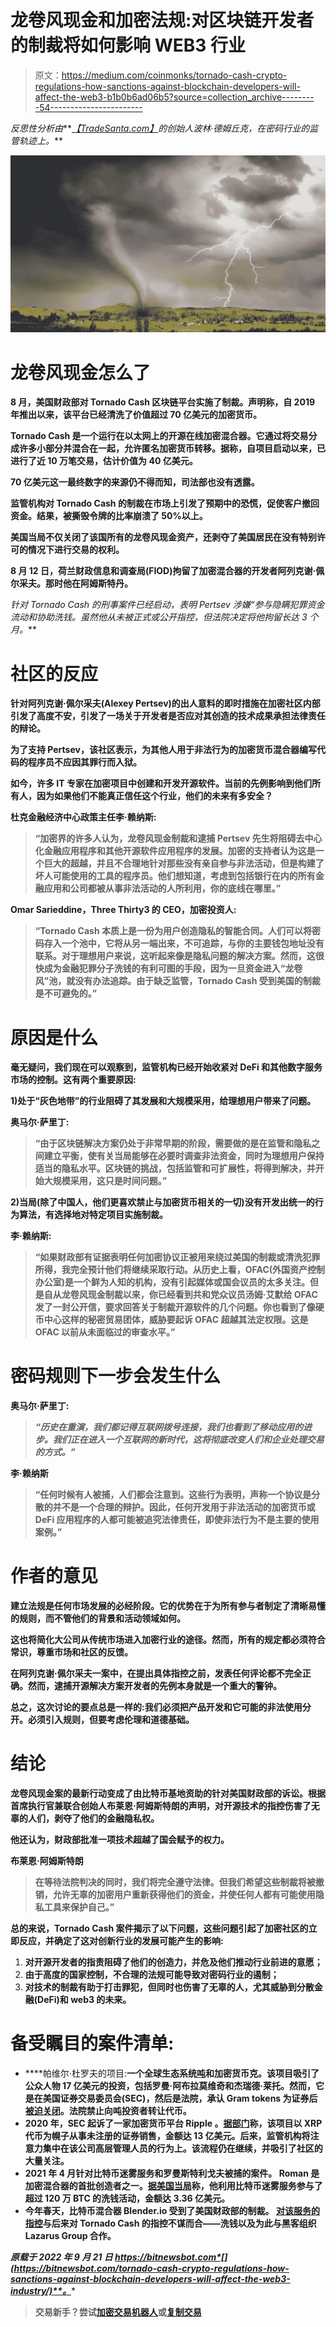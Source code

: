 # 龙卷风现金和加密法规:对区块链开发者的制裁将如何影响 WEB3 行业

> 原文：<https://medium.com/coinmonks/tornado-cash-crypto-regulations-how-sanctions-against-blockchain-developers-will-affect-the-web3-b1b0b6ad06b5?source=collection_archive---------54----------------------->

*反思性分析由***[*【TradeSanta.com】*](http://tradesanta.com/site/set-referral-cookie?referral_id=216313)*的创始人波林·德姆丘克，在密码行业的监管轨迹上。***

**![](img/1e814ec1183abada95c59294dfd6df5d.png)**

# **龙卷风现金怎么了**

**8 月，美国财政部对 Tornado Cash 区块链平台实施了制裁。声明称，自 2019 年推出以来，该平台已经清洗了价值超过 70 亿美元的加密货币。**

**Tornado Cash 是一个运行在以太网上的开源在线加密混合器。它通过将交易分成许多小部分并混合在一起，允许匿名加密货币转移。据称，自项目启动以来，已进行了近 10 万笔交易，估计价值为 40 亿美元。**

**70 亿美元这一最终数字的来源仍不得而知，司法部也没有透露。**

**监管机构对 Tornado Cash 的制裁在市场上引发了预期中的恐慌，促使客户撤回资金。结果，被撕毁令牌的比率崩溃了 50%以上。**

**美国当局不仅关闭了该国所有的龙卷风现金资产，还剥夺了美国居民在没有特别许可的情况下进行交易的权利。**

**8 月 12 日，荷兰财政信息和调查局(FIOD)拘留了加密混合器的开发者阿列克谢·佩尔采夫。那时他在阿姆斯特丹。**

**针对 Tornado Cash 的刑事案件已经启动，表明 Pertsev 涉嫌*“参与隐瞒犯罪资金流动和协助洗钱。虽然他从未被正式或公开指控，但法院决定将他拘留长达 3 个月。***

# **社区的反应**

**针对阿列克谢·佩尔采夫(Alexey Pertsev)的出人意料的即时措施在加密社区内部引发了高度不安，引发了一场关于开发者是否应对其创造的技术成果承担法律责任的辩论。**

**为了支持 Pertsev，该社区表示，为其他人用于非法行为的加密货币混合器编写代码的程序员不应因其罪行而入狱。**

**如今，许多 IT 专家在加密项目中创建和开发开源软件。当前的先例影响到他们所有人，因为如果他们不能真正信任这个行业，他们的未来有多安全？**

**杜克金融经济中心政策主任李·赖纳斯:**

> **“加密界的许多人认为，龙卷风现金制裁和逮捕 Pertsev 先生将阻碍去中心化金融应用程序和其他开源软件应用程序的发展。加密的支持者认为这是一个巨大的超越，并且不合理地针对那些没有亲自参与非法活动，但是构建了坏人可能使用的工具的程序员。他们想知道，考虑到包括银行在内的所有金融应用和公司都被从事非法活动的人所利用，你的底线在哪里。”**

****Omar Sarieddine，Three Thirty3 的 CEO，加密投资人**:**

> **“Tornado Cash 本质上是一份为用户创造隐私的智能合同。人们可以将密码存入一个池中，它将从另一端出来，不可追踪，与你的主要钱包地址没有联系。对于理想用户来说，这听起来像是隐私问题的解决方案。然而，这很快成为金融犯罪分子洗钱的有利可图的手段，因为一旦资金进入“龙卷风”池，就没有办法追踪。由于缺乏监管，Tornado Cash 受到美国的制裁是不可避免的。”**

# **原因是什么**

**毫无疑问，我们现在可以观察到，监管机构已经开始收紧对 DeFi 和其他数字服务市场的控制。这有两个重要原因:**

**1)处于“灰色地带”的行业阻碍了其发展和大规模采用，给理想用户带来了问题。**

****奥马尔·萨里丁:****

> **“由于区块链解决方案仍处于非常早期的阶段，需要做的是在监管和隐私之间建立平衡，使有关当局能够在必要时调查非法资金，同时为理想用户保持适当的隐私水平。区块链的挑战，包括监管和可扩展性，将得到解决，并开始大规模采用，这只是时间问题。”**

**2)当局(除了中国人，他们更喜欢禁止与加密货币相关的一切)没有开发出统一的行为算法，有选择地对特定项目实施制裁。**

**李·赖纳斯:**

> **“如果财政部有证据表明任何加密协议正被用来绕过美国的制裁或清洗犯罪所得，我完全预计他们将继续采取行动。从历史上看，OFAC(外国资产控制办公室)是一个鲜为人知的机构，没有引起媒体或国会议员的太多关注。但是自从龙卷风现金制裁以来，你已经看到共和党众议员汤姆·艾默给 OFAC 发了一封公开信，要求回答关于制裁开源软件的几个问题。你也看到了像硬币中心这样的秘密贸易团体，威胁要起诉 OFAC 超越其法定权限。这是 OFAC 以前从未面临过的审查水平。”**

# **密码规则下一步会发生什么**

**奥马尔·萨里丁:**

> ***“历史在重演，我们都记得互联网拨号连接，我们也看到了移动应用的进步。我们正在进入一个互联网的新时代，这将彻底改变人们和企业处理交易的方式。”***

****李·赖纳斯****

> **“任何时候有人被捕，人们都会注意到。这些行为表明，声称一个协议是分散的并不是一个合理的辩护。因此，任何开发用于非法活动的加密货币或 DeFi 应用程序的人都可能被追究法律责任，即使非法行为不是主要的使用案例。”**

# **作者的意见**

**建立法规是任何市场发展的必经阶段。它的优势在于为所有参与者制定了清晰易懂的规则，而不管他们的背景和活动领域如何。**

**这也将简化大公司从传统市场进入加密行业的途径。然而，所有的规定都必须符合常识，尊重市场和社区的反馈。**

**在阿列克谢·佩尔采夫一案中，在提出具体指控之前，发表任何评论都不完全正确。然而，逮捕开源解决方案开发者的先例本身就是一个重大的警钟。**

**总之，这次讨论的要点总是一样的:我们必须把产品开发和它可能的非法使用分开。必须引入规则，但要考虑伦理和道德基础。**

# **结论**

**龙卷风现金案的最新行动变成了由比特币基地资助的针对美国财政部的诉讼。根据首席执行官兼联合创始人布莱恩·阿姆斯特朗的声明，对开源技术的指控伤害了无辜的人们，剥夺了他们的金融隐私权。**

**他还认为，财政部批准一项技术超越了国会赋予的权力。**

****布莱恩·阿姆斯特朗****

> **在等待法院判决的同时，我们将完全遵守法律。但我们希望这些制裁将被撤销，允许无辜的加密用户重新获得他们的资金，并使任何人都有可能使用隐私工具来保护自己。”**

**总的来说，Tornado Cash 案件揭示了以下问题，这些问题引起了加密社区的立即反应，并确定了这对创新行业的发展可能产生的影响:**

1.  **对开源开发者的指责阻碍了他们的创造力，并危及他们推动行业前进的意愿；**
2.  **由于高度的国家控制，不合理的法规可能导致对密码行业的遏制；**
3.  **对技术的制裁有助于打击罪犯，但同时也伤害了无辜的人，尤其威胁到分散金融(DeFi)和 web3 的未来。**

# **备受瞩目的案件清单:**

*   ****帕维尔·杜罗夫的项目:**一个全球生态系统[吨](https://bitnewsbot.com/telegram-will-allow-sending-toncoin-without-commission/)和加密货币克。该项目吸引了公众人物 17 亿美元的投资，包括罗曼·阿布拉莫维奇和杰瑞德·莱托。然而，它是在美国证券交易委员会(SEC)，然后是法院，承认 Gram tokens 为证券后[被迫关闭](https://www.sec.gov/litigation/complaints/2019/comp-pr2019-212.pdf)。法院禁止向吨投资者转让代币。**
*   ****2020 年，SEC 起诉了一家加密货币平台 Ripple** 。[据部门](https://www.sec.gov/news/press-release/2020-338)称，该项目以 XRP 代币为幌子从事未注册的证券销售，金额达 13 亿美元。后来，监管机构将注意力集中在该公司高层管理人员的行为上。该流程仍在继续，并吸引了社区的大量关注。**
*   ****2021 年 4 月针对比特币迷雾服务和罗曼斯特利戈夫被捕的案件。** Roman 是加密混合器的首批创造者之一。[据美国当局](https://www.justice.gov/opa/pr/individual-arrested-and-charged-operating-notorious-darknet-cryptocurrency-mixer)称，他利用比特币迷雾服务参与了超过 120 万 BTC 的洗钱活动，金额达 3.36 亿美元。**
*   **今年春天，比特币混合器 Blender.io 受到了美国财政部的制裁。 [对该服务的指控](https://home.treasury.gov/policy-issues/financial-sanctions/recent-actions/20220506)与后来对 Tornado Cash 的指控不谋而合——洗钱以及为此与黑客组织 Lazarus Group 合作。**

***原载于 2022 年 9 月 21 日 https://bitnewsbot.com*[](https://bitnewsbot.com/tornado-cash-crypto-regulations-how-sanctions-against-blockchain-developers-will-affect-the-web3-industry/)**。****

> **交易新手？尝试[加密交易机器人](/coinmonks/crypto-trading-bot-c2ffce8acb2a)或[复制交易](/coinmonks/top-10-crypto-copy-trading-platforms-for-beginners-d0c37c7d698c)**